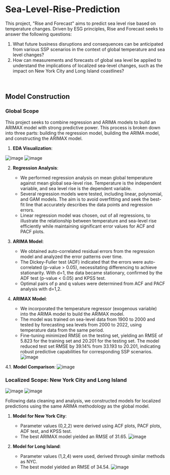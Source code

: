 # Sea-Level-Rise-Prediction

This project, "Rise and Forecast" aims to predict sea level rise based on temperature changes. Driven by ESG principles, Rise and Forecast seeks to answer the following questions:
1. What future business disruptions and consequences can be anticipated from various SSP scenarios in the context of global temperature and sea level changes?
2. How can measurements and forecasts of global sea level be applied to understand the implications of localized sea-level changes, such as the impact on New York City and Long Island coastlines?

<br>

## Model Construction

### Global Scope
This project seeks to combine regression and ARIMA models to build an ARIMAX model with strong predictive power. This process is broken down into three parts: building the regression model, building the ARIMA model, and constructing the ARIMAX model.

1. **EDA Visualization**:

![image](https://github.com/felicitybui1/Sea-Level-Rise-Prediction/assets/168895497/c41b53bd-8da0-4dc1-aed1-e79ee8a16a6c)
![image](https://github.com/felicitybui1/Sea-Level-Rise-Prediction/assets/168895497/149dc613-95d8-4183-ad7b-400e918ef30f)

2.  **Regression Analysis**:
    - We performed regression analysis on mean global temperature against mean global sea-level rise. Temperature is the independent variable, and sea level rise is the dependent variable.
    - Several regression models were tested, including linear, polynomial, and GAM models. The aim is to avoid overfitting and seek the best-fit line that accurately describes the data points and regression errors.
    - Linear regression model was chosen, out of all regressions, to illustrate the relationship between temperature and sea-level rise efficiently while maintaining significant error values for ACF and PACF plots.

3. **ARIMA Model**:
    - We obtained auto-correlated residual errors from the regression model and analyzed the error patterns over time.
    - The Dickey-Fuller test (ADF) indicated that the errors were auto-correlated (p-value > 0.05), necessitating differencing to achieve stationarity. With d=1, the data became stationary, confirmed by the ADF test (p-value < 0.05) and KPSS test.
    - Optimal pairs of p and q values were determined from ACF and PACF analysis with d=1,2.

4. **ARIMAX Model**:
    - We incorporated the temperature regressor (exogenous variable) into the ARIMA model to build the ARIMAX model.
    - The model was trained on sea-level data from 1900 to 2000 and tested by forecasting sea levels from 2000 to 2022, using temperature data from the same period.
    - Fine-tuning minimized RMSE on the testing set, yielding an RMSE of 5.823 for the training set and 20.201 for the testing set. The model reduced test set RMSE by 39.14% from 33.193 to 20.201, indicating robust predictive capabilities for corresponding SSP scenarios.
  ![image](https://github.com/felicitybui1/Sea-Level-Rise-Prediction/assets/168895497/c673c9a2-63e4-4d94-99a9-6e285a365910)

4.1. **Model Comparison**:
![image](https://github.com/felicitybui1/Sea-Level-Rise-Prediction/assets/168895497/7b651fe1-a065-4666-be21-cf48de3e84ad)




### Localized Scope: New York City and Long Island
![image](https://github.com/felicitybui1/Sea-Level-Rise-Prediction/assets/168895497/f6901072-62c7-450c-a67d-8c621286de6e)
![image](https://github.com/felicitybui1/Sea-Level-Rise-Prediction/assets/168895497/b5da7bd2-3937-4060-916c-681d2a8ae97e)

Following data cleaning and analysis, we constructed models for localized predictions using the same ARIMA methodology as the global model.

1. **Model for New York City**:
    - Parameter values (0,2,2) were derived using ACF plots, PACF plots, ADF test, and KPSS test.
    - The best ARIMAX model yielded an RMSE of 31.65.
![image](https://github.com/felicitybui1/Sea-Level-Rise-Prediction/assets/168895497/298b9bac-7213-4808-bca2-ef15a2beb650)

2. **Model for Long Island**:
    - Parameter values (1,2,4) were used, derived through similar methods as NYC.
    - The best model yielded an RMSE of 34.54.
![image](https://github.com/felicitybui1/Sea-Level-Rise-Prediction/assets/168895497/7b4a4238-cb3c-4dc6-bf88-8d2edcfd4489)

